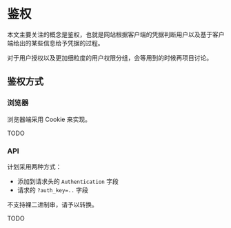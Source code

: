 # 鉴权

本文主要关注的概念是鉴权，也就是网站根据客户端的凭据判断用户以及基于客户端给出的某些信息给予凭据的过程。

对于用户授权以及更加细粒度的用户权限分组，会等用到的时候再项目讨论。

## 鉴权方式

### 浏览器

浏览器端采用 Cookie 来实现。

TODO

### API

计划采用两种方式：

* 添加到请求头的 `Authentication` 字段
* 请求的 `?auth_key=..` 字段

不支持裸二进制串，请予以转换。

TODO

